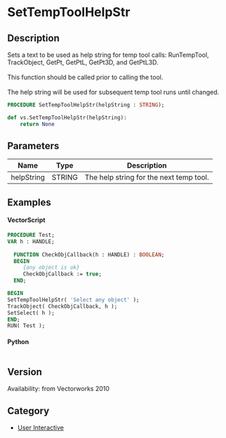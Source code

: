 # SetTempToolHelpStr

## Description
Sets a text to be used as help string for temp tool calls: RunTempTool, TrackObject, GetPt, GetPtL, GetPt3D, and GetPtL3D.<BR>
<BR>
This function should be called prior to calling the tool.<BR>
<BR>
The help string will be used for subsequent temp tool runs until changed.

```pascal
PROCEDURE SetTempToolHelpStr(helpString : STRING);
```

```python
def vs.SetTempToolHelpStr(helpString):
    return None
```

## Parameters
|Name|Type|Description|
|---|---|---|
|helpString|STRING|The help string for the next temp tool.|

## Examples
#### VectorScript ####
```pascal
PROCEDURE Test;
VAR h : HANDLE;
  
  FUNCTION CheckObjCallback(h : HANDLE) : BOOLEAN;
  BEGIN
     {any object is ok}
     CheckObjCallback := true;
  END;

BEGIN
SetTempToolHelpStr( 'Select any object' );
TrackObject( CheckObjCallback, h );
SetSelect( h );
END;
RUN( Test );
```
#### Python ####
```python

```

## Version
Availability: from Vectorworks 2010

## Category
* [User Interactive](../Categories/User%20Interactive.md)
